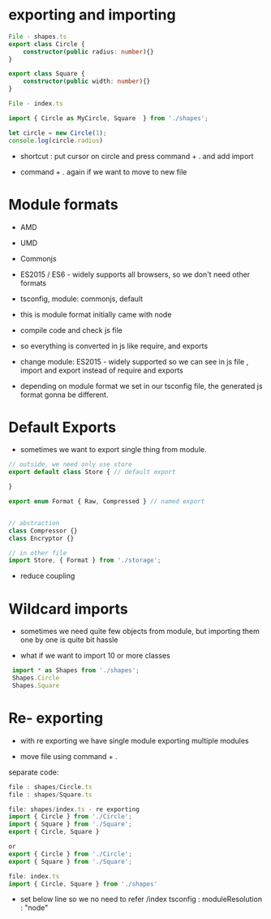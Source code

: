 
# exporting and importing

```ts
File - shapes.ts
export class Circle {
    constructor(public radius: number){}
}

export class Square {
    constructor(public width: number){}
}

File - index.ts

import { Circle as MyCircle, Square  } from './shapes';

let circle = new Circle(1); 
console.log(circle.radius)
```

- shortcut : put cursor on circle and press command + . and add import

- command + . again if we want to move to new file

# Module formats

- AMD
- UMD
- Commonjs
- ES2015 / ES6 - widely supports all browsers, so we don't need other formats

- tsconfig,  module: commonjs,  default
- this is module format initially came with node

- compile code and check js file
- so everything is converted in js like require, and exports

- change module: ES2015 - widely supported
so we can see in js file , import and export instead of require and exports

- depending on module format we set in our tsconfig file,
the generated js format gonna be different. 

# Default Exports

- sometimes we want to export single thing from module.

```ts
// outside, we need only use store
export default class Store { // default export

}

export enum Format { Raw, Compressed } // named export


// abstraction
class Compressor {}
class Encryptor {}

// in other file
import Store, { Format } from './storage';
```

- reduce coupling

# Wildcard imports

- sometimes we need quite few objects from module, but importing them one by one is quite bit hassle

- what if we want to import 10 or more classes

```ts
 import * as Shapes from './shapes';
 Shapes.Circle 
 Shapes.Square 
```

# Re- exporting

- with re exporting we have single module exporting multiple modules

- move file using command + .

separate code:

```ts
file : shapes/Circle.ts
file : shapes/Square.ts

file: shapes/index.ts - re exporting
import { Circle } from './Circle';
import { Square } from './Square';
export { Circle, Square } 

or 
export { Circle } from './Circle';
export { Square } from './Square';

file: index.ts
import { Circle, Square } from './shapes'
```

- set below line so we no need to refer /index
tsconfig : 
   moduleResolution : "node" 

